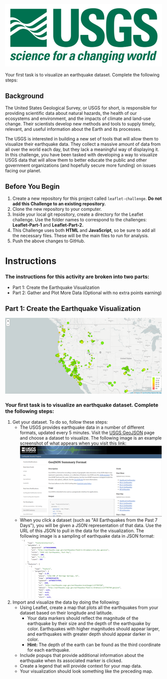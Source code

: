 ![Images\1-Logo.png](https://github.com/c-Hitta/leaflet-challenge/blob/main/Starter_Code/Images/1-Logo.png)

Your first task is to visualize an earthquake dataset. Complete the following steps:
## Background
The United States Geological Survey, or USGS for short, is responsible for providing scientific data about natural hazards, the health of our ecosystems and environment, and the impacts of climate and land-use change. Their scientists develop new methods and tools to supply timely, relevant, and useful information about the Earth and its processes.

The USGS is interested in building a new set of tools that will allow them to visualize their earthquake data. They collect a massive amount of data from all over the world each day, but they lack a meaningful way of displaying it. In this challenge, you have been tasked with developing a way to visualize USGS data that will allow them to better educate the public and other government organizations (and hopefully secure more funding) on issues facing our planet.

## Before You Begin
1. Create a new repository for this project called `leaflet-challenge`. **Do not add this Challenge to an existing repository.**
2. Clone the new repository to your computer.
3. Inside your local git repository, create a directory for the Leaflet challenge. Use the folder names to correspond to the challenges: **Leaflet-Part-1** and **Leaflet-Part-2.**
4. This Challenge uses both **HTML** and **JavaScript**, so be sure to add all the necessary files. These will be the main files to run for analysis.
5. Push the above changes to GitHub.

# Instructions
### The instructions for this activity are broken into two parts:
  - Part 1: Create the Earthquake Visualization
  - Part 2: Gather and Plot More Data (Optional with no extra points earning)

## Part 1: Create the Earthquake Visualization
![2-BasicMap](https://github.com/c-Hitta/leaflet-challenge/blob/main/Starter_Code/Images/2-BasicMap.png)
### Your first task is to visualize an earthquake dataset. Complete the following steps:
1. Get your dataset. To do so, follow these steps:
    - The USGS provides earthquake data in a number of different formats, updated every 5 minutes. Visit the [USGS GeoJSON](http://earthquake.usgs.gov/earthquakes/feed/v1.0/geojson.php) page and choose a dataset to visualize. The following image is an example screenshot of what appears when you visit this link:
![3-Data](https://github.com/c-Hitta/leaflet-challenge/blob/main/Starter_Code/Images/3-Data.png)
    - When you click a dataset (such as "All Earthquakes from the Past 7 Days"), you will be given a JSON representation of that data. Use the URL of this JSON to pull in the data for the visualization. The following image is a sampling of earthquake data in JSON format:
![4-JSON](https://github.com/c-Hitta/leaflet-challenge/blob/main/Starter_Code/Images/4-JSON.png)
2. Import and visualize the data by doing the following:
    - Using Leaflet, create a map that plots all the earthquakes from your dataset based on their longitude and latitude.
      - Your data markers should reflect the magnitude of the earthquake by their size and the depth of the earthquake by color. Earthquakes with higher magnitudes should appear larger, and earthquakes with greater depth should appear darker in color.
      - **Hint:** The depth of the earth can be found as the third coordinate for each earthquake.
    - Include popups that provide additional information about the earthquake when its associated marker is clicked.
    - Create a legend that will provide context for your map data.
    - Your visualization should look something like the preceding map.
